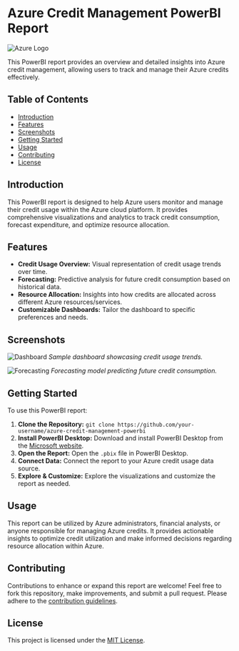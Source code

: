 # Azure Credit Management PowerBI Report

![Azure Logo](https://www.azure.com/favicon.ico)

This PowerBI report provides an overview and detailed insights into Azure credit management, allowing users to track and manage their Azure credits effectively.

## Table of Contents
- [Introduction](#introduction)
- [Features](#features)
- [Screenshots](#screenshots)
- [Getting Started](#getting-started)
- [Usage](#usage)
- [Contributing](#contributing)
- [License](#license)

## Introduction

This PowerBI report is designed to help Azure users monitor and manage their credit usage within the Azure cloud platform. It provides comprehensive visualizations and analytics to track credit consumption, forecast expenditure, and optimize resource allocation.

## Features

- **Credit Usage Overview:** Visual representation of credit usage trends over time.
- **Forecasting:** Predictive analysis for future credit consumption based on historical data.
- **Resource Allocation:** Insights into how credits are allocated across different Azure resources/services.
- **Customizable Dashboards:** Tailor the dashboard to specific preferences and needs.

## Screenshots

![Dashboard](/screenshots/dashboard.png)
*Sample dashboard showcasing credit usage trends.*

![Forecasting](/screenshots/forecast.png)
*Forecasting model predicting future credit consumption.*

## Getting Started

To use this PowerBI report:

1. **Clone the Repository:** `git clone https://github.com/your-username/azure-credit-management-powerbi`
2. **Install PowerBI Desktop:** Download and install PowerBI Desktop from the [Microsoft website](https://powerbi.microsoft.com/desktop/).
3. **Open the Report:** Open the `.pbix` file in PowerBI Desktop.
4. **Connect Data:** Connect the report to your Azure credit usage data source.
5. **Explore & Customize:** Explore the visualizations and customize the report as needed.

## Usage

This report can be utilized by Azure administrators, financial analysts, or anyone responsible for managing Azure credits. It provides actionable insights to optimize credit utilization and make informed decisions regarding resource allocation within Azure.

## Contributing

Contributions to enhance or expand this report are welcome! Feel free to fork this repository, make improvements, and submit a pull request. Please adhere to the [contribution guidelines](CONTRIBUTING.md).

## License

This project is licensed under the [MIT License](LICENSE).
